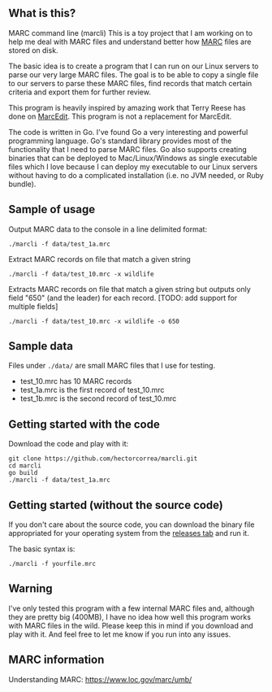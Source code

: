 ## What is this?
MARC command line (marcli) This is a toy project that I am working on to help me deal with MARC files and understand better how [MARC](https://www.loc.gov/marc/umb/um01to06.html) files are stored on disk.

The basic idea is to create a program that I can run on our Linux servers to parse our very large MARC files. The goal is to be able to copy a single file to our servers to parse these MARC files, find records that match certain criteria and export them for further review.

This program is heavily inspired by amazing work that Terry Reese has done on [MarcEdit](http://marcedit.reeset.net/). This program is not a replacement for MarcEdit.

The code is written in Go. I've found Go a very interesting and powerful programming language. Go's standard library provides most of the functionality that I need to parse MARC files. Go also supports creating binaries that can be deployed to Mac/Linux/Windows as single executable files which I love because I can deploy my executable to our Linux servers without having to do a complicated installation (i.e. no JVM needed, or Ruby bundle).


## Sample of usage

Output MARC data to the console in a line delimited format:
```
./marcli -f data/test_1a.mrc
```

Extract MARC records on file that match a given string
```
./marcli -f data/test_10.mrc -x wildlife
```

Extracts MARC records on file that match a given string but outputs only field "650" (and the leader) for each record. [TODO: add support for multiple fields]
```
./marcli -f data/test_10.mrc -x wildlife -o 650
```


## Sample data
Files under `./data/` are small MARC files that I use for testing.

* test_10.mrc has 10 MARC records
* test_1a.mrc is the first record of test_10.mrc
* test_1b.mrc is the second record of test_10.mrc


## Getting started with the code
Download the code and play with it:

```
git clone https://github.com/hectorcorrea/marcli.git
cd marcli
go build
./marcli -f data/test_1a.mrc  
```


## Getting started (without the source code)
If you don't care about the source code, you can download the binary file appropriated for your operating system from the [releases tab](https://github.com/hectorcorrea/marcli/releases) and run it.

The basic syntax is:

```
./marcli -f yourfile.mrc
```


## Warning
I've only tested this program with a few internal MARC files and, although they are pretty big (400MB), I have no idea how well this program works with MARC files in the wild. Please keep this in mind if you download and play with it. And feel free to let me know if you run into any issues.


## MARC information
Understanding MARC: https://www.loc.gov/marc/umb/
